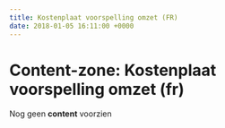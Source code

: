 ```yaml
---
title: Kostenplaat voorspelling omzet (FR)
date: 2018-01-05 16:11:00 +0000
---
```

# Content-zone: Kostenplaat voorspelling omzet (fr)

Nog geen **content** voorzien